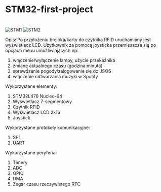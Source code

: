 # STM32-first-project

# 
![STM1](https://user-images.githubusercontent.com/72871744/169389309-8b638d61-f44a-4fd4-bbce-c6acdb4a4c43.jpg)
![STM2](https://user-images.githubusercontent.com/72871744/169389545-6c432f2d-304d-47be-8257-37679691b338.jpg)


Opis:
Po przyłożeniu breloka/karty do czytnika RFID uruchamiany jest wyświetlacz LCD.
Użytkownik za pomocą joysticka przemieszcza się po opcjach menu umożliwiających np:
1. włączenie/wyłączenie lampy, użycie przekaźnika
2. zmianę aktualnego czasu (godzina:minuta)
3. sprawdzenie pogody/zalogowanie się do JSOS
4. włączenie odtwarzania muzyki w Spotify


Wykorzystane elementy:
1. STM32L476 Nucleo-64
2. Wyświetlacz 7-segmentowy
3. Czytnik RFID
4. Wyświetlacz LCD 2x16
5. Joystick

Wykorzystane protokoły komunikacyjne:
1. SPI
2. UART

Wykorzystane peryferia:
1. Timery
2. ADC
3. GPIO
4. DMA
5. Zegar czasu rzeczywistego RTC





